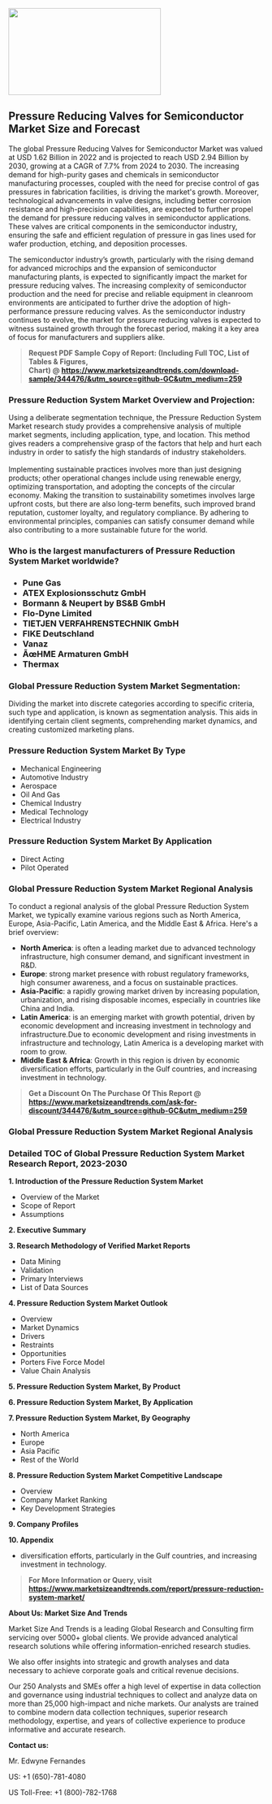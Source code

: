 <p><img class="alignnone size-medium wp-image-20088" src="https://ffe5etoiles.com/wp-content/uploads/2024/12/MST1-300x171.png" alt="" width="300" height="171" /></p><h2>Pressure Reducing Valves for Semiconductor Market Size and Forecast</h2><p>The global Pressure Reducing Valves for Semiconductor Market was valued at USD 1.62 Billion in 2022 and is projected to reach USD 2.94 Billion by 2030, growing at a CAGR of 7.7% from 2024 to 2030. The increasing demand for high-purity gases and chemicals in semiconductor manufacturing processes, coupled with the need for precise control of gas pressures in fabrication facilities, is driving the market's growth. Moreover, technological advancements in valve designs, including better corrosion resistance and high-precision capabilities, are expected to further propel the demand for pressure reducing valves in semiconductor applications. These valves are critical components in the semiconductor industry, ensuring the safe and efficient regulation of pressure in gas lines used for wafer production, etching, and deposition processes.</p><p>The semiconductor industry’s growth, particularly with the rising demand for advanced microchips and the expansion of semiconductor manufacturing plants, is expected to significantly impact the market for pressure reducing valves. The increasing complexity of semiconductor production and the need for precise and reliable equipment in cleanroom environments are anticipated to further drive the adoption of high-performance pressure reducing valves. As the semiconductor industry continues to evolve, the market for pressure reducing valves is expected to witness sustained growth through the forecast period, making it a key area of focus for manufacturers and suppliers alike.</p></p><blockquote id="" class=""><strong>Request PDF Sample Copy of Report: (Including Full TOC, List of Tables &amp; Figures, Chart)&nbsp;@&nbsp;<strong><a href="https://www.marketsizeandtrends.com/download-sample/344476/&utm_source=github-GC&utm_medium=259" target="_blank">https://www.marketsizeandtrends.com/download-sample/344476/&utm_source=github-GC&utm_medium=259</a></strong></strong></blockquote><h3 id="" class="">Pressure Reduction System Market&nbsp;Overview and Projection:</h3><p id="" class="">Using a deliberate segmentation technique, the Pressure Reduction System Market research study provides a comprehensive analysis of multiple market segments, including application, type, and location. This method gives readers a comprehensive grasp of the factors that help and hurt each industry in order to satisfy the high standards of industry stakeholders. <br /> <br />Implementing sustainable practices involves more than just designing products; other operational changes include using renewable energy, optimizing transportation, and adopting the concepts of the circular economy. Making the transition to sustainability sometimes involves large upfront costs, but there are also long-term benefits, such improved brand reputation, customer loyalty, and regulatory compliance. By adhering to environmental principles, companies can satisfy consumer demand while also contributing to a more sustainable future for the world.</p><h3 id="" class="">Who is the largest manufacturers of&nbsp;Pressure Reduction System Market worldwide?</h3><h3 class=""><p><ul><li>Pune Gas </li><li> ATEX Explosionsschutz GmbH </li><li> Bormann & Neupert by BS&B GmbH </li><li> Flo-Dyne Limited </li><li> TIETJEN VERFAHRENSTECHNIK GmbH </li><li> FIKE Deutschland </li><li> Vanaz </li><li> ÃœHME Armaturen GmbH </li><li> Thermax</li></ul></p></h3><h3 id="" class="">Global&nbsp;Pressure Reduction System Market Segmentation:</h3><p id="" class="">Dividing the market into discrete categories according to specific criteria, such type and application, is known as segmentation analysis. This aids in identifying certain client segments, comprehending market dynamics, and creating customized marketing plans.</p><h3 id="" class="">Pressure Reduction System Market&nbsp;By Type</h3><p><p><ul><li>Mechanical Engineering</li><li> Automotive Industry</li><li> Aerospace</li><li> Oil And Gas</li><li> Chemical Industry</li><li> Medical Technology</li><li> Electrical Industry</p></li></ul></p></p><h3 id="" class="">Pressure Reduction System Market&nbsp;By Application</h3><p class=""><p><ul><li>Direct Acting</li><li> Pilot Operated</li></ul></p></p><h3 id="" class="">Global Pressure Reduction System Market Regional Analysis</h3><p id="" class="">To conduct a regional analysis of the global Pressure Reduction System Market, we typically examine various regions such as North America, Europe, Asia-Pacific, Latin America, and the Middle East &amp; Africa. Here's a brief overview:</p><ul><li><strong>North America</strong>: is often a leading market due to advanced technology infrastructure, high consumer demand, and significant investment in R&amp;D.</li><li><strong>Europe</strong>: strong market presence with robust regulatory frameworks, high consumer awareness, and a focus on sustainable practices.</li><li><strong>Asia-Pacific</strong>: a rapidly growing market driven by increasing population, urbanization, and rising disposable incomes, especially in countries like China and India.</li><li><strong>Latin America</strong>: is an emerging market with growth potential, driven by economic development and increasing investment in technology and infrastructure.Due to economic development and rising investments in infrastructure and technology, Latin America is a developing market with room to grow.</li><li><strong>Middle East &amp; Africa</strong>: Growth in this region is driven by economic diversification efforts, particularly in the Gulf countries, and increasing investment in technology.</li></ul><blockquote id="" class=""><strong>Get a Discount On The Purchase Of This Report @ <strong><a href="https://www.marketsizeandtrends.com/ask-for-discount/344476/&utm_source=github-GC&utm_medium=259" target="_blank">https://www.marketsizeandtrends.com/ask-for-discount/344476/&utm_source=github-GC&utm_medium=259</a></strong></strong></blockquote><h3 id="" class="">Global Pressure Reduction System Market Regional Analysis</h3><h3 id="" class="">Detailed TOC of Global Pressure Reduction System Market Research Report, 2023-2030</h3><p id="" class=""><strong>1. Introduction of the Pressure Reduction System Market</strong></p><ul><li>Overview of the Market</li><li>Scope of Report</li><li>Assumptions</li></ul><p id="" class=""><strong>2. Executive Summary</strong></p><p id="" class=""><strong>3. Research Methodology of Verified Market Reports</strong></p><ul><li>Data Mining</li><li>Validation</li><li>Primary Interviews</li><li>List of Data Sources</li></ul><p id="" class=""><strong>4. Pressure Reduction System Market Outlook</strong></p><ul><li>Overview</li><li>Market Dynamics</li><li>Drivers</li><li>Restraints</li><li>Opportunities</li><li>Porters Five Force Model</li><li>Value Chain Analysis</li></ul><p id="" class=""><strong>5. Pressure Reduction System Market, By Product</strong></p><p id="" class=""><strong>6. Pressure Reduction System Market, By Application</strong></p><p id="" class=""><strong>7. Pressure Reduction System Market, By Geography</strong></p><ul><li>North America</li><li>Europe</li><li>Asia Pacific</li><li>Rest of the World</li></ul><p id="" class=""><strong>8. Pressure Reduction System Market Competitive Landscape</strong></p><ul><li>Overview</li><li>Company Market Ranking</li><li>Key Development Strategies</li></ul><p id="" class=""><strong>9. Company Profiles</strong></p><p id="" class=""><strong>10. Appendix</strong></p><ul><li>diversification efforts, particularly in the Gulf countries, and increasing investment in technology.</li></ul><blockquote id="" class=""><strong>For More Information or Query, visit <strong><strong><a href="https://www.marketsizeandtrends.com/report/pressure-reduction-system-market/" target="_blank">https://www.marketsizeandtrends.com/report/pressure-reduction-system-market/</a></strong></strong></strong></blockquote><p id="" class=""><strong>About Us: Market Size And Trends</strong></p><p id="" class="">Market Size And Trends is a leading Global Research and Consulting firm servicing over 5000+ global clients. We provide advanced analytical research solutions while offering information-enriched research studies.</p><p id="" class="">We also offer insights into strategic and growth analyses and data necessary to achieve corporate goals and critical revenue decisions.</p><p id="" class="">Our 250 Analysts and SMEs offer a high level of expertise in data collection and governance using industrial techniques to collect and analyze data on more than 25,000 high-impact and niche markets. Our analysts are trained to combine modern data collection techniques, superior research methodology, expertise, and years of collective experience to produce informative and accurate research.</p><p id="" class=""><strong>Contact us:</strong></p><p id="" class="">Mr. Edwyne Fernandes</p><p id="" class="">US: +1 (650)-781-4080</p><p id="" class="">US Toll-Free: +1 (800)-782-1768</p>
